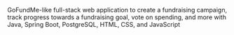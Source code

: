 GoFundMe-like full-stack web application to create a fundraising campaign, track progress towards a fundraising goal, vote on spending, and more with Java, Spring Boot, PostgreSQL, HTML, CSS, and JavaScript
